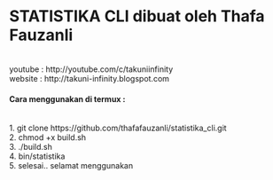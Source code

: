 <h1>STATISTIKA CLI dibuat oleh Thafa Fauzanli</h1><br>
youtube : http://youtube.com/c/takuniinfinity<br>
website : http://takuni-infinity.blogspot.com<p>
  <h4>Cara menggunakan di termux :</h4><br>
  1. git clone https://github.com/thafafauzanli/statistika_cli.git<br>
  2. chmod +x build.sh<br>
  3. ./build.sh<br>
  4. bin/statistika<br>
  5. selesai.. selamat menggunakan
